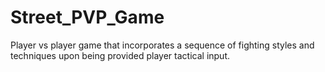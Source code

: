# Street_PVP_Game
Player vs player game that incorporates a sequence of fighting styles and techniques upon being provided player tactical input.
